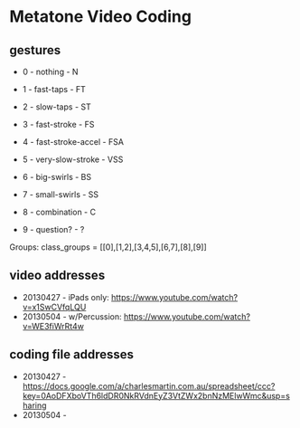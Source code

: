 # Metatone Video Coding

## gestures
- 0 - nothing - N

- 1 - fast-taps - FT 
- 2 - slow-taps - ST

- 3 - fast-stroke - FS
- 4 - fast-stroke-accel - FSA
- 5 - very-slow-stroke - VSS

- 6 - big-swirls - BS
- 7 - small-swirls - SS

- 8 - combination - C

- 9 - question? - ?

Groups:
class_groups = [[0],[1,2],[3,4,5],[6,7],[8],[9]]


## video addresses

- 20130427 - iPads only: https://www.youtube.com/watch?v=x1SwCVfqLQU
- 20130504 - w/Percussion: https://www.youtube.com/watch?v=WE3fiWrRt4w

## coding file addresses

- 20130427 - https://docs.google.com/a/charlesmartin.com.au/spreadsheet/ccc?key=0AoDFXboVTh6ldDR0NkRVdnEyZ3VtZWx2bnNzMElwWmc&usp=sharing
- 20130504 - 